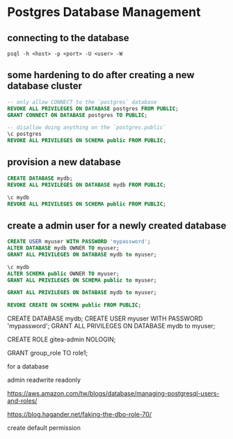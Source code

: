 
# Postgres Database Management

## connecting to the database

```
psql -h <host> -p <port> -U <user> -W
```

## some hardening to do after creating a new database cluster

```sql
-- only allow CONNECT to the `postgres` database
REVOKE ALL PRIVILEGES ON DATABASE postgres FROM PUBLIC;
GRANT CONNECT ON DATABASE postgres TO PUBLIC;

-- disallow doing anything on the `postgres.public`
\c postgres
REVOKE ALL PRIVILEGES ON SCHEMA public FROM PUBLIC;
```

## provision a new database

```sql
CREATE DATABASE mydb;
REVOKE ALL PRIVILEGES ON DATABASE mydb FROM PUBLIC;

\c mydb
REVOKE ALL PRIVILEGES ON SCHEMA public FROM PUBLIC;
```

## create a admin user for a newly created database

```sql
CREATE USER myuser WITH PASSWORD 'mypassword';
ALTER DATABASE mydb OWNER TO myuser;
GRANT ALL PRIVILEGES ON DATABASE mydb to myuser;

\c mydb
ALTER SCHEMA public OWNER TO myuser;
GRANT ALL PRIVILEGES ON SCHEMA public to myuser;
```

```sql
GRANT ALL PRIVILEGES ON DATABASE mydb to myuser;
```


```sql
REVOKE CREATE ON SCHEMA public FROM PUBLIC;
```


CREATE DATABASE mydb;
CREATE USER myuser WITH PASSWORD 'mypassword';
GRANT ALL PRIVILEGES ON DATABASE mydb to myuser;


CREATE ROLE gitea-admin NOLOGIN;

GRANT group_role TO role1;


for a database

admin
readwrite
readonly

https://aws.amazon.com/tw/blogs/database/managing-postgresql-users-and-roles/

https://blog.hagander.net/faking-the-dbo-role-70/

create default permission